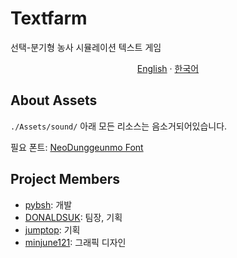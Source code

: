 # Textfarm

선택-분기형 농사 시뮬레이션 텍스트 게임

<p align="center"><a href="https://github.com/pybsh/Textfarm/blob/main/README.md">English</a> · <a href="https://github.com/pybsh/Textfarm/blob/main/README.ko_KR.md">한국어</a></p>

## About Assets
`./Assets/sound/` 아래 모든 리소스는 음소거되어있습니다.

필요 폰트: [NeoDunggeunmo Font](https://neodgm.dalgona.dev/downloads/neodgm.html)

## Project Members
- [pybsh](https://github.com/pybsh): 개발
- [DONALDSUK](https://github.com/DONALDSUK): 팀장, 기획
- [jumptop](https://github.com/jumptop): 기획
- [minjune121](https://github.com/minjune121): 그래픽 디자인